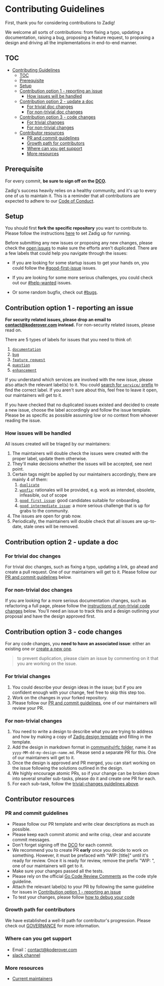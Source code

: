 # Contributing Guidelines

First, thank you for considering contributions to Zadig!

We welcome all sorts of contributions: from fixing a typo, updating a documentation, raising a bug, proposing a feature request, to proposing a design and driving all the implementations in end-to-end manner.

## TOC

- [Contributing Guidelines](#contributing-guidelines)
  - [TOC](#toc)
  - [Prerequisite](#prerequisite)
  - [Setup](#setup)
  - [Contribution option 1 - reporting an issue](#contribution-option-1---reporting-an-issue)
    - [How issues will be handled](#how-issues-will-be-handled)
  - [Contribution option 2 - update a doc](#contribution-option-2---update-a-doc)
    - [For trivial doc changes](#for-trivial-doc-changes)
    - [For non-trivial doc changes](#for-non-trivial-doc-changes)
  - [Contribution option 3 - code changes](#contribution-option-3---code-changes)
    - [For trivial changes](#for-trivial-changes)
    - [For non-trivial changes](#for-non-trivial-changes)
  - [Contributor resources](#contributor-resources)
    - [PR and commit guidelines](#pr-and-commit-guidelines)
    - [Growth path for contributors](#growth-path-for-contributors)
    - [Where can you get support](#where-can-you-get-support)
    - [More resources](#more-resources)

## Prerequisite

For every commit, **be sure to sign off on the [DCO](https://github.com/probot/dco#how-it-works).**

Zadig's success heavily relies on a healthy community, and it's up to every one of us to maintain it. This is a
reminder that all contributions are expected to adhere to our [Code of Conduct](CODE_OF_CONDUCT.md).

## Setup

You should first **fork the specific repository** you want to contribute to. Please follow the instructions
[here](community/dev/contributor-workflow.md) to set Zadig up for running.

Before submitting any new issues or proposing any new changes, please check the
[open issues](https://github.com/koderover/Zadig/issues) to make sure the efforts aren't duplicated. There are
a few labels that could help you navigate through the issues:

- If you are looking for some startup issues to get your hands on, you could follow the
  [#good-first-issue](https://github.com/koderover/Zadig/labels/good%20first%20issue) issues.

- If you are looking for some more serious challenges, you could check out our
  [#help-wanted](https://github.com/koderover/Zadig/labels/help%20wanted) issues.

- Or some random bugfix, check out [#bugs](https://github.com/koderover/Zadig/labels/bug).

## Contribution option 1 - reporting an issue

**For security related issues, please drop an email to contact@koderover.com instead.** For non-security related
issues, please read on.

There are 5 types of labels for issues that you need to think of:

1. [`documentation`](https://github.com/koderover/Zadig/labels/documentation)
2. [`bug`](https://github.com/koderover/Zadig/labels/bug)
3. [`feature request`](https://github.com/koderover/Zadig/labels/feature%20request)
4. [`question`](https://github.com/koderover/Zadig/labels/question)
5. [`enhancement`](https://github.com/koderover/Zadig/labels/enhancement)

If you understand which services are involved with the new issue, please also attach the relevant label(s) to it. You
could [search for `service/` prefix](https://github.com/koderover/Zadig/labels?q=service%2F) to find the correct label.
If you aren't sure about this, feel free to leave it open, our maintainers will get to it.

If you have checked that no duplicated issues existed and decided to create a new issue, choose the label accordingly
and follow the issue template. Please be as specific as possible assuming low or no context from whoever reading the
issue.

### How issues will be handled

All issues created will be triaged by our maintainers:

1. The maintainers will double check the issues were created with the proper label, update them otherwise.
2. They'll make decisions whether the issues will be accepted, see next point.
3. Certain tags might be applied by our maintainers accordingly, there are mainly 4 of them:
   1) [`duplicate`](https://github.com/koderover/Zadig/labels/duplicate)
   2) [`wonfix`](https://github.com/koderover/Zadig/labels/wontfix):
      rationales will be provided, e.g. work as intended, obsolete, infeasible, out of scope
   3) [`good first issue`](https://github.com/koderover/Zadig/labels/good%20first%20issue): good candidates
      suitable for onboarding.
   4) [`good intermediate issue`](https://github.com/koderover/Zadig/labels/good%20intermediate%20issue): a more
      serious challenge that is up for grabs to the community.
4. The issues are open for grab now.
5. Periodically, the maintainers will double check that all issues are up-to-date, stale ones will be removed.

## Contribution option 2 - update a doc

### For trivial doc changes

For trivial doc changes, such as fixing a typo, updating a link, go ahead and create a pull request. One of our
maintainers will get to it. Please follow our [PR and commit guidelines](#pr-and-commit-guidelines) below.

### For non-trivial doc changes

If you are looking for a more serious documentation changes, such as refactoring a full page, please follow the
[instructions of non-trivial code changes](#for-non-trivial-changes) below. You'll need an issue to track this and a
design outlining your proposal and have the design approved first.

## Contribution option 3 - code changes

For any code changes, you **need to have an associated issue**: either an existing one or
[create a new one](#contribution-option-1---reporting-an-issue).

> to prevent duplication, please claim an issue by commenting on it that you are working on the issue.

### For trivial changes

1. You could describe your design ideas in the issue; but if you are confident enough with your
   change, feel free to skip this step too.
2. Work on the changes in your forked repository.
3. Please follow our [PR and commit guidelines](#pr-and-commit-guidelines), one of our maintainers will review your PR.

### For non-trivial changes

1. You need to write a design to describe what you are trying to address and how by making a copy of
   [Zadig design template](community/rfc/yyyy-MM-dd-my-design-template.md) and filling in the template.
2. Add the design in markdown format in [community/rfc folder](community/rfc), name it as
   `yyyy-MM-dd-my-design-name.md`. Please send a separate PR for this. One of our maintainers will get to it.
3. Once the design is approved and PR merged, you can start working on the issue following the solutions outlined in
   the design.
4. We highly encourage atomic PRs, so if your change can be broken down into several smaller sub-tasks, please do it
   and create one PR for each.
5. For each sub-task,  follow the [trivial-changes guidelines above](#for-trivial-changes).

## Contributor resources

### PR and commit guidelines

- Please follow our PR template and write clear descriptions as much as possible.
- Please keep each commit atomic and write crisp, clear and accurate commit messages.
- Don't forget signing off the [DCO](https://github.com/probot/dco#how-it-works) for each commit.
- We recommend you to create PR **early** once you decide to work on something. However, it must be prefaced with
  "WIP: [title]" until it's ready for review. Once it is ready for review, remove the prefix "WIP: ", one of our
  maintainers will get to it.
- Make sure your changes passed all the tests.
- Please rely on the official [Go Code Review Comments](https://github.com/golang/go/wiki/CodeReviewComments) as the
  code style guideline.
- Attach the relevant label(s) to your PR by following the same guideline for issues in [Contribution option 1 - reporting an issue](#contribution-option-1---reporting-an-issue)
- To test your changes, please follow [how to debug your code](community/dev/contributor-workflow.md#4-调试)

### Growth path for contributors

We have established a well-lit path for contributor's progression. Please check out [GOVERNANCE](GOVERNANCE.md) for
more information.

### Where can you get support

- Email：contact@koderover.com
- [slack channel](https://join.slack.com/t/zadig-workspace/shared_invite/zt-qedvct1t-mQUf2eyTRkoVCc_RWKKgxw)

### More resources

- [Current maintainers](GOVERNANCE.md#maintainers)